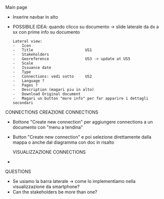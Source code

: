 

Main page 
-   Inserire navbar in alto
-   POSSIBILE IDEA: quando clicco su documento -> slide laterale da dx a sx con prime info su documento

        Lateral view:
        -   Icon
        -   Title                       US1
        -   Stakeholders                
        -   Georeference                US3 -> update at US5
        -   Scale
        -   Issuance date
        -   Type
        -   Connections: vedi sotto     US2
        -   Language ?
        -   Pages ? 
        -   Description (magari piu in alto)
        -   Download Original document
        -   Magari un button "more info" per far apparire i dettagli secondari
  

CONNECTIONS
    CREAZIONE CONNECTIONS
-   Bottone "Create new connection" per aggiungere connections a un documento con "menu a tendina"
-   Button "Create new connection" e poi selezione direttamente dalla mappa o anche dal diagramma con doc in risalto
    
    VISUALIZZAZIONE CONNECTIONS
-   



QUESTIONS
- Se usiamo la barra laterale -> come lo implementiamo nella visualizzazione da smartphone?
- Can the stakeholders be more than one?